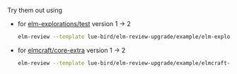 Try them out using

- for [elm-explorations/test](https://dark.elm.dmy.fr/packages/elm-explorations/test/latest/) version 1 → 2
  ```bash
  elm-review --template lue-bird/elm-review-upgrade/example/elm-explorations-test-1-to-2
  ```
- for [elmcraft/core-extra](https://dark.elm.dmy.fr/packages/elmcraft/core-extra/latest/) version 1 → 2
  ```bash
  elm-review --template lue-bird/elm-review-upgrade/example/elmcraft-core-extra-1-to-2
  ```
